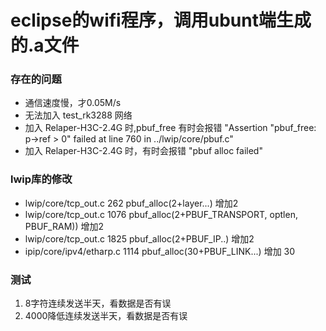 # eclipse的wifi程序，调用ubunt端生成的.a文件

### 存在的问题
* 通信速度慢，才0.05M/s
* 无法加入 test_rk3288 网络
* 加入 Relaper-H3C-2.4G 时,pbuf_free 有时会报错 "Assertion "pbuf_free: p->ref > 0" failed at line 760 in ../lwip/core/pbuf.c"
* 加入 Relaper-H3C-2.4G 时，有时会报错 "pbuf alloc failed"

### lwip库的修改 
* lwip/core/tcp_out.c 262 pbuf_alloc(2+layer...)  增加2
* lwip/core/tcp_out.c 1076  pbuf_alloc(2+PBUF_TRANSPORT, optlen, PBUF_RAM))  增加2
* lwip/core/tcp_out.c 1825  pbuf_alloc(2+PBUF_IP..)  增加2
* ipip/core/ipv4/etharp.c 1114   pbuf_alloc(30+PBUF_LINK...) 增加 30

### 测试
1. 8字符连续发送半天，看数据是否有误
2. 4000降低连续发送半天，看数据是否有误
